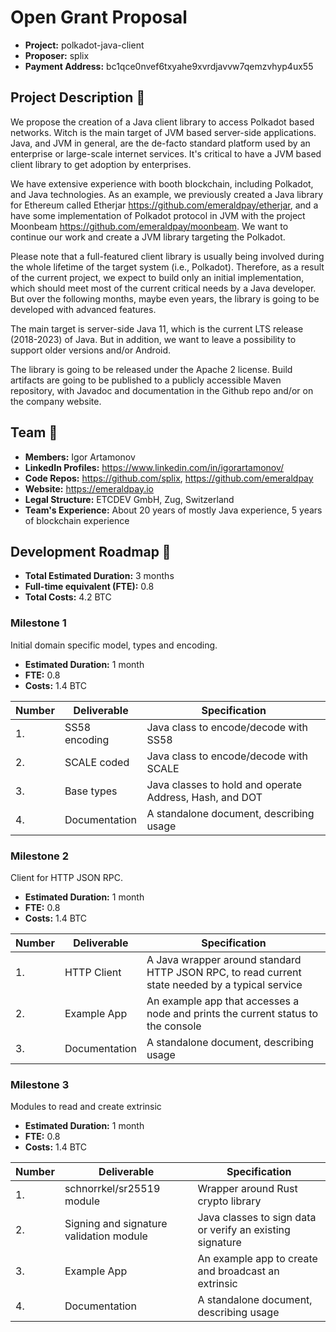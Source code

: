 # Open Grant Proposal

* **Project:** polkadot-java-client
* **Proposer:** splix
* **Payment Address:**  bc1qce0nvef6txyahe9xvrdjavvw7qemzvhyp4ux55

## Project Description :page_facing_up: 

We propose the creation of a Java client library to access Polkadot based networks. 
Witch is the main target of JVM based server-side applications. 
Java, and JVM in general, are the de-facto standard platform used by an enterprise or large-scale internet services. 
It's critical to have a JVM based client library to get adoption by enterprises. 

We have extensive experience with booth blockchain, including Polkadot, and Java technologies. 
As an example, we previously created a Java library for Ethereum called Etherjar https://github.com/emeraldpay/etherjar, and a have some implementation of Polkadot protocol in JVM with the project Moonbeam https://github.com/emeraldpay/moonbeam. 
We want to continue our work and create a JVM library targeting the Polkadot.

Please note that a full-featured client library is usually being involved during the whole lifetime of the target system (i.e., Polkadot).
Therefore, as a result of the current project, we expect to build only an initial implementation, which should meet most of the current critical needs by a Java developer.
But over the following months, maybe even years, the library is going to be developed with advanced features.

The main target is server-side Java 11, which is the current LTS release (2018-2023) of Java. 
But in addition, we want to leave a possibility to support older versions and/or Android.

The library is going to be released under the Apache 2 license. 
Build artifacts are going to be published to a publicly accessible Maven repository, with Javadoc and documentation in the Github repo and/or on the company website.  

## Team :busts_in_silhouette:

* **Members:** Igor Artamonov
* **LinkedIn Profiles:** https://www.linkedin.com/in/igorartamonov/
* **Code Repos:** https://github.com/splix, https://github.com/emeraldpay
* **Website:**	https://emeraldpay.io
* **Legal Structure:** ETCDEV GmbH, Zug, Switzerland 
* **Team's Experience:** About 20 years of mostly Java experience, 5 years of blockchain experience

## Development Roadmap :nut_and_bolt: 

* **Total Estimated Duration:** 3 months
* **Full-time equivalent (FTE):**  0.8 
* **Total Costs:** 4.2 BTC

### Milestone 1

Initial domain specific model, types and encoding.

* **Estimated Duration:** 1 month 
* **FTE:** 0.8
* **Costs:** 1.4 BTC

| Number | Deliverable | Specification | 
| ------------- | ------------- | ------------- |
| 1. | SS58 encoding | Java class to encode/decode with SS58 |  
| 2. | SCALE coded | Java class to encode/decode with SCALE |
| 3. | Base types | Java classes to hold and operate Address, Hash, and DOT |
| 4. | Documentation | A standalone document, describing usage |  

### Milestone 2

Client for HTTP JSON RPC.

* **Estimated Duration:** 1 month 
* **FTE:** 0.8
* **Costs:** 1.4 BTC

| Number | Deliverable | Specification | 
| ------------- | ------------- | ------------- |
| 1. | HTTP Client | A Java wrapper around standard HTTP JSON RPC, to read current state needed by a typical service |
| 2. | Example App | An example app that accesses a node and prints the current status to the console |
| 3. | Documentation | A standalone document, describing usage |

### Milestone 3

Modules to read and create extrinsic

* **Estimated Duration:** 1 month 
* **FTE:** 0.8
* **Costs:** 1.4 BTC

| Number | Deliverable | Specification | 
| ------------- | ------------- | ------------- |
| 1. | schnorrkel/sr25519 module | Wrapper around Rust crypto library |  
| 2. | Signing and signature validation module | Java classes to sign data or verify an existing signature |
| 3. | Example App | An example app to create and broadcast an extrinsic |
| 4. | Documentation | A standalone document, describing usage |   
 
